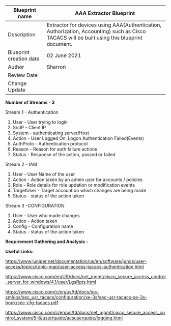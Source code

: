 | Blueprint name          | AAA Extractor Blueprint                                                                                                                      |
| ----------------------- | -------------------------------------------------------------------------------------------------------------------------------------------- |
| Description             | Extractor for devices using AAA(Authentication, Authorization, Accounting) such as Cisco TACACS will be built using this blueprint document. |
| Blueprint creation date | 02 June 2021                                                                                                                                 |
| Author                  | Sharron                                                                                                                                      |
| Review Date             |                                                                                                                                              |
| Change Update           |                                                                                                                                              |

**Number of Streams - 3**

Stream 1 - Authentication 

1. User - User trying to login
2. SrcIP - Client IP
3. System - authenticating server/Host
4. Action - User Logged On, Logon Authentication Failed(Events)
5. AuthProto - Authentication protocol
6. Reason - Reason for auth failure actions
7. Status - Response of the action, passed or failed

Stream 2 - IAM

1. User - User Name of the user
2. Action - Action taken by an admin user for accounts / policies
3. Role - Role details for role updation or modification events
4. TargetUser - Target account on which changes are being made
5. Status - status of the action taken

Stream 3 -CONFIGURATION

1. User - User who made changes
2. Action - Action taken
3. Config - Configuration name
4. Status - status of the action taken

**Requirement Gathering and Analysis -** 

**Useful Links:**

https://www.juniper.net/documentation/us/en/software/junos/user-access/topics/topic-map/user-access-tacacs-authentication.html

https://www.cisco.com/en/US/docs/net_mgmt/cisco_secure_access_control_server_for_windows/4.1/user/LgsRpts.html 

https://www.cisco.com/c/en/us/td/docs/ios-xml/ios/sec_usr_tacacs/configuration/xe-3s/sec-usr-tacacs-xe-3s-book/sec-cfg-tacacs.pdf 

https://www.cisco.com/c/en/us/td/docs/net_mgmt/cisco_secure_access_control_system/5-8/user/guide/acsuserguide/logging.html
